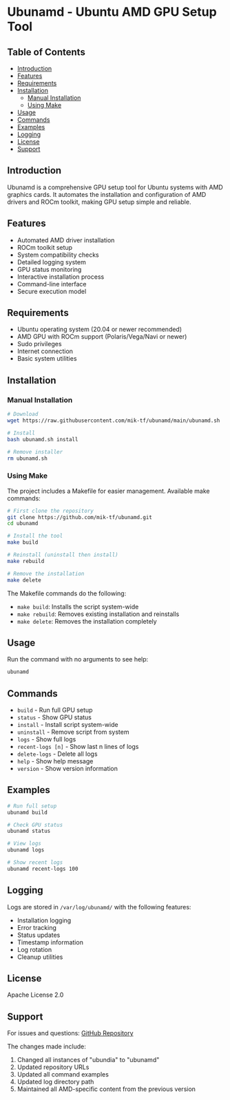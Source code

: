 <h1> Ubunamd - Ubuntu AMD GPU Setup Tool</h1>

<h2> Table of Contents</h2>

- [Introduction](#introduction)
- [Features](#features)
- [Requirements](#requirements)
- [Installation](#installation)
  - [Manual Installation](#manual-installation)
  - [Using Make](#using-make)
- [Usage](#usage)
- [Commands](#commands)
- [Examples](#examples)
- [Logging](#logging)
- [License](#license)
- [Support](#support)

## Introduction

Ubunamd is a comprehensive GPU setup tool for Ubuntu systems with AMD graphics cards. It automates the installation and configuration of AMD drivers and ROCm toolkit, making GPU setup simple and reliable.

## Features

- Automated AMD driver installation
- ROCm toolkit setup
- System compatibility checks
- Detailed logging system
- GPU status monitoring
- Interactive installation process
- Command-line interface
- Secure execution model

## Requirements

- Ubuntu operating system (20.04 or newer recommended)
- AMD GPU with ROCm support (Polaris/Vega/Navi or newer)
- Sudo privileges
- Internet connection
- Basic system utilities

## Installation

### Manual Installation

```bash
# Download
wget https://raw.githubusercontent.com/mik-tf/ubunamd/main/ubunamd.sh

# Install
bash ubunamd.sh install

# Remove installer
rm ubunamd.sh
```

### Using Make

The project includes a Makefile for easier management. Available make commands:

```bash
# First clone the repository
git clone https://github.com/mik-tf/ubunamd.git
cd ubunamd

# Install the tool
make build

# Reinstall (uninstall then install)
make rebuild

# Remove the installation
make delete
```

The Makefile commands do the following:
- `make build`: Installs the script system-wide
- `make rebuild`: Removes existing installation and reinstalls
- `make delete`: Removes the installation completely

## Usage

Run the command with no arguments to see help:
```bash
ubunamd
```

## Commands

- `build` - Run full GPU setup
- `status` - Show GPU status
- `install` - Install script system-wide
- `uninstall` - Remove script from system
- `logs` - Show full logs
- `recent-logs [n]` - Show last n lines of logs
- `delete-logs` - Delete all logs
- `help` - Show help message
- `version` - Show version information

## Examples

```bash
# Run full setup
ubunamd build

# Check GPU status
ubunamd status

# View logs
ubunamd logs

# Show recent logs
ubunamd recent-logs 100
```

## Logging

Logs are stored in `/var/log/ubunamd/` with the following features:
- Installation logging
- Error tracking
- Status updates
- Timestamp information
- Log rotation
- Cleanup utilities

## License

Apache License 2.0

## Support

For issues and questions:
[GitHub Repository](https://github.com/mik-tf/ubunamd)

The changes made include:
1. Changed all instances of "ubundia" to "ubunamd"
2. Updated repository URLs
3. Updated all command examples
4. Updated log directory path
5. Maintained all AMD-specific content from the previous version